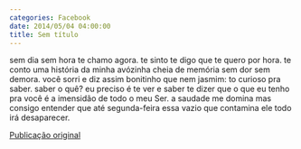 ```yaml
---
categories: Facebook
date: 2014/05/04 04:00:00
title: Sem título
---
```


sem dia
sem hora
te chamo
agora.
te sinto
te digo
que te quero
por hora.
te conto
uma história
da minha avózinha
cheia de memória
sem dor
sem demora.
você sorri
e diz assim
bonitinho que nem jasmim:
to curioso pra saber.
saber o quê?
eu preciso é te ver
e saber te dizer
que o que eu tenho pra você
é a imensidão de todo o meu Ser.
a saudade me domina
mas consigo entender
que até segunda-feira
essa vazio que contamina
ele todo irá desaparecer.

[Publicação original](https://www.facebook.com/permalink.php?story_fbid=1419227821680915&id=1418031755133855)
